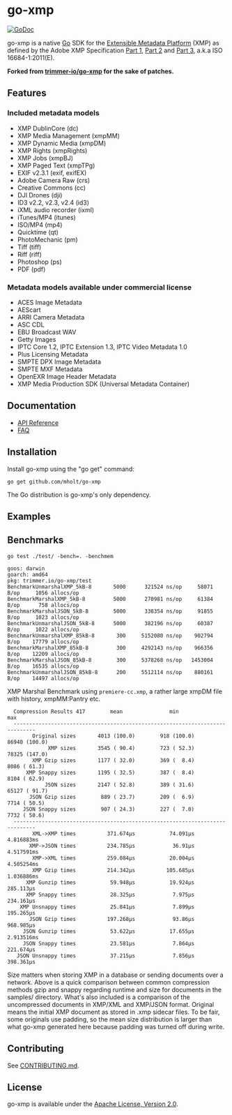 go-xmp
===========

[![GoDoc](https://godoc.org/github.com/mholt/go-xmp?status.svg)](https://godoc.org/github.com/mholt/go-xmp/xmp)

go-xmp is a native [Go](http://golang.org/) SDK for the [Extensible Metadata Platform](http://www.adobe.com/devnet/xmp.html) (XMP) as defined by the Adobe XMP Specification [Part 1](http://wwwimages.adobe.com/content/dam/Adobe/en/devnet/xmp/pdfs/XMP%20SDK%20Release%20cc-2016-08/XMPSpecificationPart1.pdf), [Part 2](http://wwwimages.adobe.com/content/dam/Adobe/en/devnet/xmp/pdfs/XMP%20SDK%20Release%20cc-2016-08/XMPSpecificationPart2.pdf) and [Part 3](http://wwwimages.adobe.com/content/dam/Adobe/en/devnet/xmp/pdfs/XMP%20SDK%20Release%20cc-2016-08/XMPSpecificationPart3.pdf), a.k.a ISO 16684-1:2011(E).

**Forked from [trimmer-io/go-xmp](https://github.com/mholt/go-xmp) for the sake of patches.**

Features
--------

### Included metadata models

* XMP DublinCore (dc)
* XMP Media Management (xmpMM)
* XMP Dynamic Media (xmpDM)
* XMP Rights (xmpRights)
* XMP Jobs (xmpBJ)
* XMP Paged Text (xmpTPg)
* EXIF v2.3.1 (exif, exifEX)
* Adobe Camera Raw (crs)
* Creative Commons (cc)
* DJI Drones (dji)
* ID3 v2.2, v2.3, v2.4 (id3)
* iXML audio recorder (ixml)
* iTunes/MP4 (itunes)
* ISO/MP4 (mp4)
* Quicktime (qt)
* PhotoMechanic (pm)
* Tiff (tiff)
* Riff (riff)
* Photoshop (ps)
* PDF (pdf)

### Metadata models available under commercial license

* ACES Image Metadata
* AEScart
* ARRI Camera Metadata
* ASC CDL
* EBU Broadcast WAV
* Getty Images
* IPTC Core 1.2, IPTC Extension 1.3, IPTC Video Metadata 1.0
* Plus Licensing Metadata
* SMPTE DPX Image Metadata
* SMPTE MXF Metadata
* OpenEXR Image Header Metadata
* XMP Media Production SDK (Universal Metadata Container)


Documentation
-------------

- [API Reference](http://godoc.org/github.com/mholt/go-xmp/xmp)
- [FAQ](https://github.com/mholt/go-xmp/wiki/FAQ)

Installation
------------

Install go-xmp using the "go get" command:

    go get github.com/mholt/go-xmp

The Go distribution is go-xmp's only dependency.

Examples
--------




Benchmarks
----------

```
go test ./test/ -bench=. -benchmem

goos: darwin
goarch: amd64
pkg: trimmer.io/go-xmp/test
BenchmarkUnmarshalXMP_5kB-8       5000      321524 ns/op     58071 B/op     1056 allocs/op
BenchmarkMarshalXMP_5kB-8         5000      270981 ns/op     61384 B/op      758 allocs/op
BenchmarkMarshalJSON_5kB-8        5000      338354 ns/op     91855 B/op     1023 allocs/op
BenchmarkUnmarshalJSON_5kB-8      5000      382196 ns/op     60387 B/op     1022 allocs/op
BenchmarkUnmarshalXMP_85kB-8       300     5152080 ns/op    902794 B/op    17779 allocs/op
BenchmarkMarshalXMP_85kB-8         300     4292143 ns/op    966356 B/op    12209 allocs/op
BenchmarkMarshalJSON_85kB-8        300     5378268 ns/op   1453004 B/op    16535 allocs/op
BenchmarkUnmarshalJSON_85kB-8      200     5512114 ns/op    880161 B/op    14497 allocs/op
```

XMP Marshal Benchmark using `premiere-cc.xmp`, a rather large xmpDM file with history, xmpMM:Pantry etc.

```
  Compression Results 417        mean               min                  max
  -----------------------------------------------------------------------------
        Original sizes       4013 (100.0)        918 (100.0)      86940 (100.0)
             XMP sizes       3545 ( 90.4)        723 ( 52.3)      78325 (147.0)
        XMP Gzip sizes       1177 ( 32.0)        369 (  8.4)       8086 ( 61.3)
      XMP Snappy sizes       1195 ( 32.5)        387 (  8.4)       8104 ( 62.9)
            JSON sizes       2147 ( 52.8)        389 ( 31.6)      65127 ( 91.7)
       JSON Gzip sizes        889 ( 23.7)        209 (  6.9)       7714 ( 50.5)
     JSON Snappy sizes        907 ( 24.3)        227 (  7.0)       7732 ( 50.6)
  -----------------------------------------------------------------------------
        XML->XMP times          371.674µs           74.091µs         4.816883ms
       XMP->JSON times          234.785µs            36.91µs         4.517591ms
        XMP->XML times          259.084µs           20.004µs         4.505254ms
        XMP Gzip times          214.342µs          105.685µs         1.036886ms
      XMP Gunzip times           59.948µs           19.924µs          285.113µs
      XMP Snappy times           28.325µs            7.975µs          234.161µs
    XMP Unsnappy times           25.841µs            7.899µs          195.265µs
       JSON Gzip times          197.268µs            93.86µs          968.985µs
     JSON Gunzip times           53.622µs           17.655µs         2.913516ms
     JSON Snappy times           23.581µs            7.864µs          221.674µs
   JSON Unsnappy times           37.215µs            7.856µs          398.361µs
```

Size matters when storing XMP in a database or sending documents over a network. Above is a quick comparison between common compression methods gzip and snappy regarding runtime and size for documents in the samples/ directory. What's also included is a comparison of the uncompressed documents in XMP/XML and XMP/JSON format. Original means the initial XMP document as stored in .xmp sidecar files. To be fair, some originals use padding, so the mean size distribution is larger than what go-xmp generated here because padding was turned off during write.

Contributing
------------

See [CONTRIBUTING.md](https://github.com/mholt/go-xmp/blob/master/.github/CONTRIBUTING.md).


License
-------

go-xmp is available under the [Apache License, Version 2.0](http://www.apache.org/licenses/LICENSE-2.0.html).

